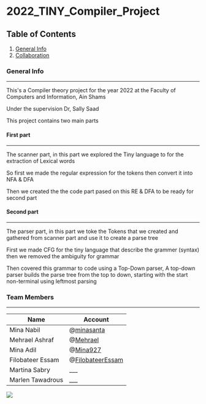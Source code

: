 # 2022_TINY_Compiler_Project
## Table of Contents
1. [General Info](#general-info)
2. [Collaboration](#Team-Members)

### General Info
***
This's a Compiler theory project for the year 2022 at the Faculty of Computers and Information, Ain Shams

Under the supervision Dr, Sally Saad

This project contains two main parts

#### First part
***
The scanner part, in this part we explored the Tiny language to for the extraction of Lexical words

So first we made the regular expression for the tokens then convert it into NFA & DFA

Then we created the the code part pased on this RE & DFA to be ready for second part

#### Second part
***
The parser part, in this part we toke the Tokens that we created and gathered from scanner part and use it to create a parse tree

First we made CFG for the tiny language that describe the grammer (syntax) then we removed the ambiguity for grammar

Then covered this grammar to code using a Top-Down parser, A top-down parser builds the parse tree from the top to down, starting with the start non-terminal using leftmost parsing

### Team Members
***
| Name  | Account |
| ----- | ------- |
| Mina Nabil  | @<a href="https://github.com/minasanta/" target="_blank">minasanta</a> |
| Mehrael Ashraf  | @<a href="https://github.com/Mehrael/" target="_blank">Mehrael</a> |
| Mina Adil  | @<a href="https://github.com/Mina927/" target="_blank">Mina927</a> |
| Filobateer Essam  | @<a href="https://github.com/FilobateerEssam/" target="_blank">FilobateerEssam</a> |
| Martina Sabry  | ___ |
| Marlen Tawadrous  | ___ |
<a href="https://github.com/minasanta/2022_TINY_Compiler_Project">
  <img src="https://contrib.rocks/image?repo=minasanta/2022_TINY_Compiler_Project" />
</a> 
